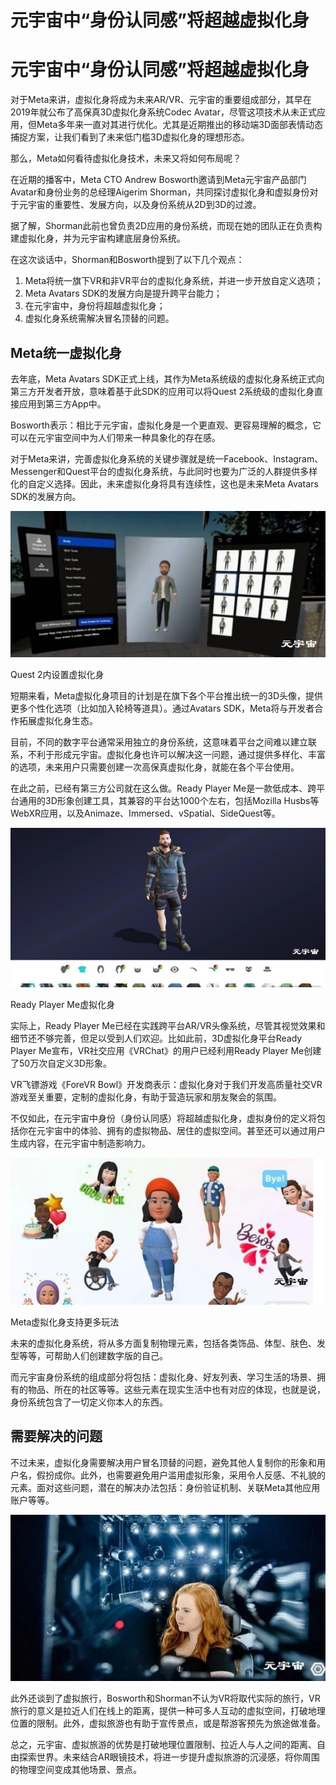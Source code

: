 # 元宇宙中“身份认同感”将超越虚拟化身


# 元宇宙中“身份认同感”将超越虚拟化身

对于Meta来讲，虚拟化身将成为未来AR/VR、元宇宙的重要组成部分，其早在2019年就公布了高保真3D虚拟化身系统Codec Avatar，尽管这项技术从未正式应用，但Meta多年来一直对其进行优化。尤其是近期推出的移动端3D面部表情动态捕捉方案，让我们看到了未来低门槛3D虚拟化身的理想形态。

那么，Meta如何看待虚拟化身技术，未来又将如何布局呢？

在近期的播客中，Meta CTO Andrew Bosworth邀请到Meta元宇宙产品部门Avatar和身份业务的总经理Aigerim Shorman，共同探讨虚拟化身和虚拟身份对于元宇宙的重要性、发展方向，以及身份系统从2D到3D的过渡。

据了解，Shorman此前也曾负责2D应用的身份系统，而现在她的团队正在负责构建虚拟化身，并为元宇宙构建底层身份系统。

在这次谈话中，Shorman和Bosworth提到了以下几个观点：

1. Meta将统一旗下VR和非VR平台的虚拟化身系统，并进一步开放自定义选项；
2. Meta Avatars SDK的发展方向是提升跨平台能力；
3. 在元宇宙中，身份将超越虚拟化身；
4. 虚拟化身系统需解决冒名顶替的问题。

## **Meta统一虚拟化身**

去年底，Meta Avatars SDK正式上线，其作为Meta系统级的虚拟化身系统正式向第三方开发者开放，意味着基于此SDK的应用可以将Quest 2系统级的虚拟化身直接应用到第三方App中。

Bosworth表示：相比于元宇宙，虚拟化身是一个更直观、更容易理解的概念，它可以在元宇宙空间中为人们带来一种具象化的存在感。

对于Meta来讲，完善虚拟化身系统的关键步骤就是统一Facebook、Instagram、Messenger和Quest平台的虚拟化身系统，与此同时也要为广泛的人群提供多样化的自定义选择。因此，未来虚拟化身将具有连续性，这也是未来Meta Avatars SDK的发展方向。

![](0371b20ceee6509b5a305cc873c2a4d.jpg)

Quest 2内设置虚拟化身

短期来看，Meta虚拟化身项目的计划是在旗下各个平台推出统一的3D头像，提供更多个性化选项（比如加入轮椅等道具）。通过Avatars SDK，Meta将与开发者合作拓展虚拟化身生态。

目前，不同的数字平台通常采用独立的身份系统，这意味着平台之间难以建立联系，不利于形成元宇宙。虚拟化身也许可以解决这一问题，通过提供多样化、丰富的选项，未来用户只需要创建一次高保真虚拟化身，就能在各个平台使用。

在此之前，已经有第三方公司就在这么做。Ready Player Me是一款低成本、跨平台通用的3D形象创建工具，其兼容的平台达1000个左右，包括Mozilla Husbs等WebXR应用，以及Animaze、Immersed、vSpatial、SideQuest等。

![](f0c2e09d3960e48de4545dce9037cc2.png)

Ready Player Me虚拟化身

实际上，Ready Player Me已经在实践跨平台AR/VR头像系统，尽管其视觉效果和细节还不够完善，但足以受到人们欢迎。比如此前，3D虚拟化身平台Ready Player Me宣布，VR社交应用《VRChat》的用户已经利用Ready Player Me创建了50万次自定义3D形象。

VR飞镖游戏《ForeVR Bowl》开发商表示：虚拟化身对于我们开发高质量社交VR游戏至关重要，定制的虚拟化身，有助于营造玩家和朋友聚会的氛围。

不仅如此，在元宇宙中身份（身份认同感）将超越虚拟化身，虚拟身份的定义将包括你在元宇宙中的体验、拥有的虚拟物品、居住的虚拟空间。甚至还可以通过用户生成内容，在元宇宙中制造影响力。

![](ec7822d314ec44f618abdfc1ce53cdd.jpg)

Meta虚拟化身支持更多玩法

未来的虚拟化身系统，将从多方面复制物理元素，包括各类饰品、体型、肤色、发型等等，可帮助人们创建数字版的自己。

而元宇宙身份系统的组成部分将包括：虚拟化身、好友列表、学习生活的场景、拥有的物品、所在的社区等等。这些元素在现实生活中也有对应的体现，也就是说，身份系统包含了一切定义你本人的东西。

## **需要解决的问题**

不过未来，虚拟化身需要解决用户冒名顶替的问题，避免其他人复制你的形象和用户名，假扮成你。此外，也需要避免用户滥用虚拟形象，采用令人反感、不礼貌的元素。面对这些问题，潜在的解决办法包括：身份验证机制、关联Meta其他应用账户等等。

![](4ed7b80fd3bc72322da9650b172628b.jpg)

此外还谈到了虚拟旅行，Bosworth和Shorman不认为VR将取代实际的旅行，VR旅行的意义是拉近人们在线上的距离，提供一种可多人互动的虚拟空间，打破地理位置的限制。此外，虚拟旅游也有助于宣传景点，或是帮游客预先为旅途做准备。

总之，元宇宙、虚拟旅游的优势是打破地理位置限制、拉近人与人之间的距离、自由探索世界。未来结合AR眼镜技术，将进一步提升虚拟旅游的沉浸感，将你周围的物理空间变成其他场景、景点。
